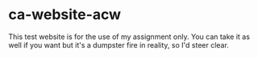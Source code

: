 # ca-website-acw
This test website is for the use of my assignment only. You can take it as well if you want but it's a dumpster fire in reality, so I'd steer clear.
